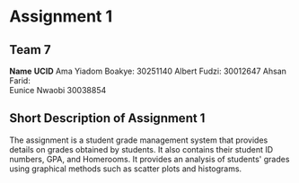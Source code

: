 # Assignment 1
## Team 7
**Name**              **UCID**
Ama Yiadom Boakye:    30251140
Albert Fudzi:         30012647
Ahsan Farid:               
Eunice Nwaobi         30038854

## Short Description of Assignment 1
The assignment is a student grade management system that provides details on grades obtained by students. It also contains their student ID numbers, GPA, and Homerooms.
It provides an analysis of students' grades using graphical methods such as scatter plots and histograms.
